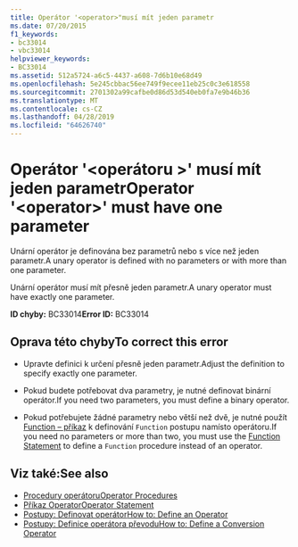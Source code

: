 ```yaml
---
title: Operátor '<operator>"musí mít jeden parametr
ms.date: 07/20/2015
f1_keywords:
- bc33014
- vbc33014
helpviewer_keywords:
- BC33014
ms.assetid: 512a5724-a6c5-4437-a608-7d6b10e68d49
ms.openlocfilehash: 5e245cbbac56ee749f9ecee11eb25c0c3e618558
ms.sourcegitcommit: 2701302a99cafbe0d86d53d540eb0fa7e9b46b36
ms.translationtype: MT
ms.contentlocale: cs-CZ
ms.lasthandoff: 04/28/2019
ms.locfileid: "64626740"
---
```

# <a name="operator-operator-must-have-one-parameter"></a><span data-ttu-id="5fa74-102">Operátor '\<operátoru >' musí mít jeden parametr</span><span class="sxs-lookup"><span data-stu-id="5fa74-102">Operator '\<operator>' must have one parameter</span></span>
<span data-ttu-id="5fa74-103">Unární operátor je definována bez parametrů nebo s více než jeden parametr.</span><span class="sxs-lookup"><span data-stu-id="5fa74-103">A unary operator is defined with no parameters or with more than one parameter.</span></span>  
  
 <span data-ttu-id="5fa74-104">Unární operátor musí mít přesně jeden parametr.</span><span class="sxs-lookup"><span data-stu-id="5fa74-104">A unary operator must have exactly one parameter.</span></span>  
  
 <span data-ttu-id="5fa74-105">**ID chyby:** BC33014</span><span class="sxs-lookup"><span data-stu-id="5fa74-105">**Error ID:** BC33014</span></span>  
  
## <a name="to-correct-this-error"></a><span data-ttu-id="5fa74-106">Oprava této chyby</span><span class="sxs-lookup"><span data-stu-id="5fa74-106">To correct this error</span></span>  
  
- <span data-ttu-id="5fa74-107">Upravte definici k určení přesně jeden parametr.</span><span class="sxs-lookup"><span data-stu-id="5fa74-107">Adjust the definition to specify exactly one parameter.</span></span>  
  
- <span data-ttu-id="5fa74-108">Pokud budete potřebovat dva parametry, je nutné definovat binární operátor.</span><span class="sxs-lookup"><span data-stu-id="5fa74-108">If you need two parameters, you must define a binary operator.</span></span>  
  
- <span data-ttu-id="5fa74-109">Pokud potřebujete žádné parametry nebo větší než dvě, je nutné použít [Function – příkaz](../../visual-basic/language-reference/statements/function-statement.md) k definování `Function` postupu namísto operátoru.</span><span class="sxs-lookup"><span data-stu-id="5fa74-109">If you need no parameters or more than two, you must use the [Function Statement](../../visual-basic/language-reference/statements/function-statement.md) to define a `Function` procedure instead of an operator.</span></span>  
  
## <a name="see-also"></a><span data-ttu-id="5fa74-110">Viz také:</span><span class="sxs-lookup"><span data-stu-id="5fa74-110">See also</span></span>

- [<span data-ttu-id="5fa74-111">Procedury operátoru</span><span class="sxs-lookup"><span data-stu-id="5fa74-111">Operator Procedures</span></span>](../../visual-basic/programming-guide/language-features/procedures/operator-procedures.md)
- [<span data-ttu-id="5fa74-112">Příkaz Operator</span><span class="sxs-lookup"><span data-stu-id="5fa74-112">Operator Statement</span></span>](../../visual-basic/language-reference/statements/operator-statement.md)
- [<span data-ttu-id="5fa74-113">Postupy: Definovat operátor</span><span class="sxs-lookup"><span data-stu-id="5fa74-113">How to: Define an Operator</span></span>](../../visual-basic/programming-guide/language-features/procedures/how-to-define-an-operator.md)
- [<span data-ttu-id="5fa74-114">Postupy: Definice operátora převodu</span><span class="sxs-lookup"><span data-stu-id="5fa74-114">How to: Define a Conversion Operator</span></span>](../../visual-basic/programming-guide/language-features/procedures/how-to-define-a-conversion-operator.md)
